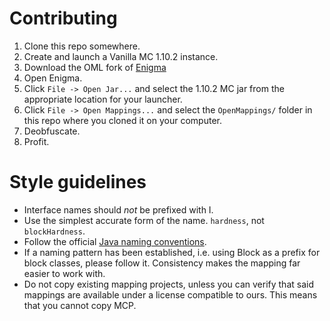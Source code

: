 # Contributing

1. Clone this repo somewhere.
2. Create and launch a Vanilla MC 1.10.2 instance.
3. Download the OML fork of [Enigma](http://modmuss50.me:8080/job/OpenModLoader/job/Enigma/)
4. Open Enigma.
5. Click `File -> Open Jar...` and select the 1.10.2 MC jar from the appropriate location for your launcher.
6. Click `File -> Open Mappings...` and select the `OpenMappings/` folder in this repo where you cloned it on your computer.
7. Deobfuscate.
8. Profit.

# Style guidelines

- Interface names should _not_ be prefixed with I.
- Use the simplest accurate form of the name. `hardness`, not `blockHardness`.
- Follow the official [Java naming conventions](http://www.oracle.com/technetwork/java/codeconventions-135099.html).
- If a naming pattern has been established, i.e. using Block as a prefix for block classes, please follow it. Consistency makes the mapping far easier to work with.
- Do not copy existing mapping projects, unless you can verify that said mappings are available under a license compatible to ours. This means that you cannot copy MCP.
